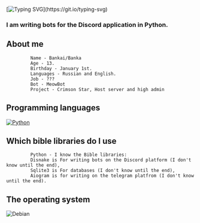 [![Typing SVG](https://readme-typing-svg.herokuapp.com?color=%e292ee&lines=Hi!+My+name+is+Bankai+or+Banka!)](https://git.io/typing-svg)

### I am writing bots for the Discord application in Python.

## About me
             Name - Bankai/Banka
             Age - 13.
             Birthday - January 1st.
             Languages - Russian and English.
             Job - ???
             Bot - MeowBot
             Project - Crimson Star, Host server and high admin


## Programming languages
  [![Python](https://img.shields.io/badge/python-3670A0?style=for-the-badge&logo=python&logoColor=ffdd54)](https://www.python.org/)

## Which bible libraries do I use
             Python - I know the Bible libraries:
             Disnake is For writing bots on the Discord platform (I don't know until the end),
             Sqlite3 is For databases (I don't know until the end),
             Aiogram is for writing on the telegram platfrom (I don't know until the end).
## The operating system
  ![Debian](https://img.shields.io/badge/Debian-D70A53?style=for-the-badge&logo=debian&logoColor=white)
